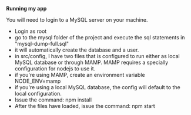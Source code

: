 **Running my app**

You will need to login to a MySQL server on your machine.
* Login as root
* go to the mysql folder of the project and execute the sql statements in "mysql-dump-full.sql"
* it will automatically create the database and a user.
* in src/config, I have two files that is configured to run either as local MySQL database or through MAMP.
  MAMP requires a specially configuration for nodejs to use it.
* if you're using MAMP, create an environment variable NODE_ENV=mamp
* if you're using a local MySQL database, the config will default to the local configuration.
* Issue the command: npm install
* After the files have loaded, issue the command: npm start